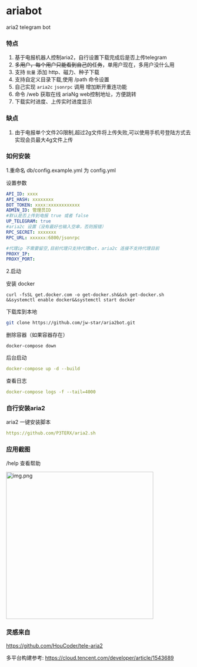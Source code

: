 # ariabot

aria2 telegram bot

### 特点

1. 基于电报机器人控制aria2，自行设置下载完成后是否上传telegram
2. ~~多用户，每个用户只能看到自己的任务~~，单用户现在，多用户没什么用
3. 支持 `批量` 添加 http、磁力、种子下载
4. 支持自定义目录下载,使用 /path 命令设置
5. 自己实现 `aria2c` `jsonrpc` 调用 增加断开重连功能
6. 命令 /web 获取在线 ariaNg web控制地址，方便跳转
7. 下载实时进度、上传实时进度显示

### 缺点

1. 由于电报单个文件2G限制,超过2g文件将上传失败,可以使用手机号登陆方式去实现会员最大4g文件上传

### 如何安装

1.重命名 db/config.example.yml 为 config.yml

设置参数
```yaml
API_ID: xxxx
API_HASH: xxxxxxxx
BOT_TOKEN: xxxx:xxxxxxxxxxxx
ADMIN_ID: 管理员ID
#默认是否上传到电报 true 或者 false
UP_TELEGRAM: true
#aria2c 设置（没有最好也输入空串，否则报错）
RPC_SECRET: xxxxxxx
RPC_URL: xxxxxx:6800/jsonrpc

#代理ip 不需要留空,目前代理只支持代理bot，aria2c 连接不支持代理目前
PROXY_IP: 
PROXY_PORT:
```

2.启动

安装 docker

```
curl -fsSL get.docker.com -o get-docker.sh&&sh get-docker.sh &&systemctl enable docker&&systemctl start docker
```

下载库到本地

```bash
git clone https://github.com/jw-star/aria2bot.git
```

删除容器（如果容器存在）

```
docker-compose down
```

后台启动

```yaml
docker-compose up -d --build
```

查看日志

```yaml
docker-compose logs -f --tail=4000
```

### 自行安装aria2

aria2 一键安装脚本

```yaml
https://github.com/P3TERX/aria2.sh
```

### 应用截图

/help 查看帮助

<img alt="img.png" height="400" src="./img.png" />

### 灵感来自

https://github.com/HouCoder/tele-aria2

多平台构建参考: https://cloud.tencent.com/developer/article/1543689

